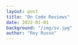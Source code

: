 ```yaml
---
layout: post
title: "On Code Reviews"
date: 2022-01-01
background: "/img/sv.jpg"
author: "Roy Russo"
---
```

